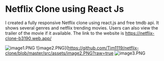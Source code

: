 # Netflix Clone using React Js
I created a fully responsive Netflix clone using react.js and free tmdb api. It shows several genres and netflix trending movies. Users can also view the trailer of the movie if it available. The link to the website is https://netflix-clone-b3190.web.app/






![image1.PNG](https://github.com/Tim1119/netflix-clone/blob/master/src/assets/image1.PNG?raw=true)
![image2.PNG](https://github.com/Tim1119/netflix-clone/blob/master/src/assets/image2.PNG?raw=true
![image3.PNG](https://github.com/Tim1119/netflix-clone/blob/master/src/assets/image3.PNG?raw=true)
